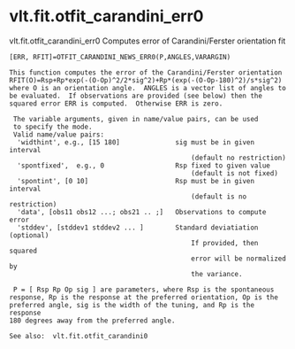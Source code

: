 # vlt.fit.otfit_carandini_err0

  vlt.fit.otfit_carandini_err0 Computes error of Carandini/Ferster orientation fit
 
    [ERR, RFIT]=OTFIT_CARANDINI_NEWS_ERR0(P,ANGLES,VARARGIN) 
 
    This function computes the error of the Carandini/Ferster orientation
    RFIT(O)=Rsp+Rp*exp(-(O-Op)^2/2*sig^2)+Rp*(exp(-(O-Op-180)^2)/s*sig^2)
    where O is an orientation angle.  ANGLES is a vector list of angles to
    be evaluated.  If observations are provided (see below) then the
    squared error ERR is computed.  Otherwise ERR is zero.
 
     The variable arguments, given in name/value pairs, can be used
     to specify the mode.
     Valid name/value pairs:
      'widthint', e.g., [15 180]              sig must be in given interval
                                                  (default no restriction)
      'spontfixed',  e.g., 0                  Rsp fixed to given value
                                                  (default is not fixed)
      'spontint', [0 10]                      Rsp must be in given interval
                                                  (default is no restriction)
      'data', [obs11 obs12 ...; obs21 .. ;]   Observations to compute error
      'stddev', [stddev1 stddev2 ... ]        Standard deviatiation (optional)
                                                  If provided, then squared
                                                  error will be normalized by
                                                  the variance.
 
     P = [ Rsp Rp Op sig ] are parameters, where Rsp is the spontaneous
    response, Rp is the response at the preferred orientation, Op is the
    preferred angle, sig is the width of the tuning, and Rp is the response
    180 degrees away from the preferred angle.
 
    See also:  vlt.fit.otfit_carandini0
